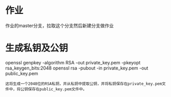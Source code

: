 # 作业
作业的master分支，拉取这个分支然后新建分支做作业

# 生成私钥及公钥
openssl genpkey -algorithm RSA -out private_key.pem -pkeyopt rsa_keygen_bits:2048
openssl rsa -pubout -in private_key.pem -out public_key.pem
```
这将生成一个2048位的RSA私钥，并从私钥中提取公钥，并将私钥保存在private_key.pem文件中，将公钥保存在public_key.pem文件中。